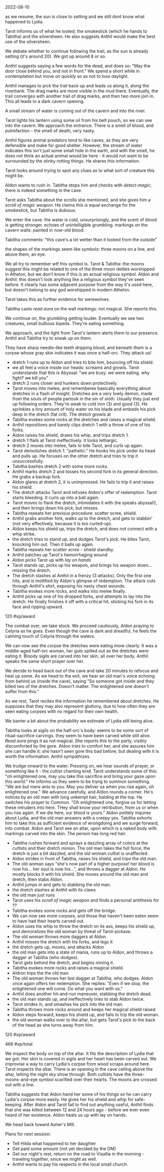 2022-08-10

as we resume, the sun is close to setting and we still dont know what happened to Lydia.

Tarot informs us of what he looted; the smokestick (which he hands to Tabitha) and the silversheen. He also suggests Anthil would make the best use of the silversheen.

We debate whether to continue following the trail, as the sun is already setting (it's around 20). We got up around 8 or so.

Anthil suggests saying a few words for the dead, and does so: "May the door close behind you, and not in front." We spend a short while in contemplation but move on quickly so as not to lose daylight.

Anthil manages to pick the trail back up and leads us along it, along the riverbank. The drag marks are more visible in the mud there. Eventually, the trail converges with another trail of drag marks, and then two more join in. This all leads to a dark cavern opening.

A small stream of water is coming out of the cavern and into the river.

Tarot lights his lantern using some oil from his belt pouch, so we can see into the cavern. We approach the entrance. There is a smell of blood, and putrefaction - the smell of death, very nasty.

Anthil figures animal predators tend to like caves, as they are very defensible and make for good shelter. However, the stream of water indicates this isn't just some small hole in the earth, and with the smell, he does not think an actual animal would be here - it would not want to be surrounded by the stinky rotting things. He shares this information.

Tarot looks around trying to spot any clues as to what sort of creature this might be.

Aldon wants to rush in. Tabitha stops him and checks with *detect magic*; there is indeed something in the cave.

Tarot asks Tabitha about the scrolls she mentioned, and she gives him a *scroll of magic weapon*. He claims this is equal exchange for the smokestick, but Tabitha is dubious.

We enter the cave. the water is cold, unsurprisingly, and the scent of blood is getting stronger. echoes of unintelligible grumbling. markings on the cavern walls: painted in now-old blood.

Tabitha comments: "this cave's a lot wetter than it looked from the outside"

the shapes of the markings seem like symbols: three moons on a line, and above them, an eye.

We all try to remember wtf this symbol is.
Tarot & Tabitha: the moons suggest this might be related to one of the three moon deities worshipped in Athelon, but we don't know if this is an actual religious symbol.
Aldon and Anthil: this doesn't look anything like a religious symbol they've seen before. It clearly has some adjacent purpose from the way it's used here, but doesn't belong to any god worshipped in modern Athelon.

Tarot takes this as further evidence for werewolves.

Tabitha casts *read aura* on the wall markings: not magical. She reports this.

We continue on, the grumbling getting louder. Eventually we see two creatures, small bulbous bipeds. They're eating something.

We approach, and the light from Tarot's lantern alerts them to our presence. Anthil and Tabitha try to sneak up on them.

They have sharp needle-like teeth dripping blood, and beneath them is a corpse whose gray skin indicates it was once a half-orc. They attack us!
 - dretch 1 runs up to Aldon and tries to bite him, bouncing off his shield.
 - we all feel a voice inside our heads: screams and growls. Tarot understands that this is Abyssal: "we are busy. we were eating. why fight? we kill you"
 - dretch 2 runs closer and hunkers down protectively.
 - Tarot moves into melee, and rememberes basically everything about dretches in a flash of insight. Dretches are a very lowly demon, made from the souls of people partook in the sin of sloth. Usually they just end up following orders. They're weak to cold iron (3) and good (3). He sprinkles a tiny amount of holy water on his blade and embeds his pick deep in the dretch (fat crit). The dretch growls at 
 - Tabitha evokes some rocks at the dretches and raises a magical shield.
 - Anthil repositions and barely clips dretch 1 with a throw of one of his forks.
 - Aldon raises his shield, draws his whip, and trips dretch 1.
 - dretch 1 flails at Tarot ineffectively. it looks lethargic.
 - dretch 2 moves into melee, fails to bite Tarot, and curls up again.
 - Tarot demolishes dretch 1. "pathetic." He hooks his pick under its head and pulls up. He focuses on the other dretch and tries to trip it unsuccessfully.
 - Tabitha bashes dretch 2 with some more rocks.
 - Anthil marks dretch 2 and tosses his second fork in its general direction. He grabs a backup fork.
 - Aldon glares at dretch 2, it is unimpressed. He fails to trip it and raises his shield.
 - The dretch attacks Tarot and refuses Aldon's offer of redemption. Tarot starts bleeding. It curls up into a ball again.
 - Tarot moves to flank the dretch, intimidates it with (he speaks abyssal!), and then brings down his pick, but misses.
 - Tabitha repeats her previous procedure: scatter scree, shield.
 - Anthil grabs another fork, walks up to the dretch, and gets to stabbin' (not very effectively, because it is too curled-up).
 - Aldon keeps his shield up, trips the dretch, and does not connect with a whip strike.
 - the dretch tries to stand up, and dodges Tarot's pick. He bites Tarot, knocking him out. Then it balls up again.
 - Tabitha repeats her *scatter scree* - *shield* standby.
 - Anthil patches up Tarot's hemorrhaging wound
 - Aldon picks Tarot up with *lay on hands*
 - Tarot stands up, picks up his weapon, and brings his weapon down... missing the dretch.
 - The dretch slashes at Anthil in a frenzy (3 attacks). Only the first one hits, and is mollified by Aldon's glimpse of redemption. The attack cuts through Anthil's shirt, exposing his nasty chest wounds.
 - Tabitha evokes more rocks, and walks into melee finally.
 - Anthil picks up one of his dropped forks, and attempts to lay into the dretch. He finally finishes it off with a critical hit, sticking his fork in its face and ripping upward.

120 #xp/award 

The combat over, we take stock. We proceed cautiously, Aldon praying to Celyria as he goes. Even though the cave is dark and dreadful, he feels the calming touch of Celyria through the waters.

We can now see the corpse the dretches were eating more clearly. It was a middle-aged half-orc woman, her guts spilled out as the dretches were eating it. Bloody sigils are carved into her skin, all over her body. Anthil speaks the same short prayer over her.

We decide to head back out of the cave and take 20 minutes to refocus and heal up some. As we head to the exit, we hear an old man's voice echoing from behind us (inside the cave), saying "So someone got inside and they killed two of the dretches. Doesn't matter. The enlightened one doesn't suffer from this."

As we rest, Tarot recites the information he remembered about dretches. He supposes that they may also represent gluttony, due to how often they are seen eating corpses with no regard for their own health.

We banter a bit about the probability we estimate of Lydia still being alive.

Tabitha looks at sigils on the half-orc's body: seems to be some sort of ritual-sacrifice carvings. they seem to have been carved while still alive. *Read aura* pings it as not magical. She reports this to the party, visibly discomforted by the gore.
Aldon tries to comfort her, and she assures him she can handle it; she hasn't seen gore this bad before, but dealing with it is worth the information. Anthil sympathizes.

We trudge onward to the water. Pressing on, we hear sounds of prayer, or something like it - the cultist chanting kind. Tarot understands some of this: "oh enlightened one, may you take this sacrifice and bring your gaze upon this world." He informs us they seem to be tryng to summon something. "We are but mere ants to you. May you deliver us when you rise again, oh enlightened one."
We advance carefully, and Aldon rounds a corner. He's notices by an old man with long unkempt hair, balding at the top. He switches his prayer to Common. "Oh enlightened one, forgive us for letting these intruders into here. THey shall know your retribution, from us or when you rise again. If we die here, our blood is yours."
Aldon politely inquires about Lydia, and the old man answers with a creepy yes. Tabitha exhorts him to take this as sufficient evidence of wrongdoing and we surge forward, into combat.
Aldon and Tarot see an altar, upon which is a naked body with markings carved into the skin. The person has long red hair.
 - Tabitha rushes forward and sprays a dazzling array of colors at the cultists and their dretch minion. The old man takes the full force, the dretch is just a bit dazzled, and the old woman cultist is unaffected.
 - Aldon strides in front of Tabitha, raises his shield, and trips the old man.
 - The old woman says "she's now part of a higher purpose! her blood is now his... her soul is now his...", and throws a dagger at Aldon. He mostly blocks it with his shield. She moves around the old man and dretch, then stabs Aldon.
 - Anthil jumps in and gets to stabbing the old man.
 - the dretch slashes at Anthil with its claws
 - the old man just runs
 - Tarot uses his *scroll of magic weapon* and finds a personal antithesis for ??
 - Tabitha evokes some rocks and gets off the bridge.
 - We can now see more corpses, and those that haven't been eaten seem to have had their hearts carved out.
 - Aldon uses his whip to throw the dretch on its ass, keeps his shield up, and demoralizes the old woman by threat of Tarot-pickaxe.
 - The old woman throws more daggers at Aldon
 - Anthil misses the dretch with his forks, and legs it
 - the dretch gets up, moves, and attacks Aldon
 - the old man gets into a state of mania, runs up to Aldon, and throws a dagger at Tabitha (who dodges).
 - Tarot gets behind the dretch, and begins mining it.
 - Tabitha evokes more rocks and raises a magical shield.
 - Aldron trips the the old man
 - The old woman throws her last dagger at Tabitha, who dodges. Aldon once again offers her redemption. She replies: "Even if we stop, the enlightened one will come. Do what you want with us."
 - Anthil does another hit-and-run maneuver, stabbing the dretch dead.
 - the old man stands up, and ineffectively tries to stab Aldon twice.
 - Tarot strides in, and smashes his pick into the old man.
 - Tabitha throws more rocks around and keeps her magical shield raised
 - Aldon steps forward, keeps his shield up, and fails to trip the old woman.
 - the old woman walks over to the altar, but gets Tarot's pick to the back of the head as she turns away from him.

120 #xp/award 

466 #xp/total 

We inspect the body on top of the altar. It fits the description of Lydia that we got. Her skin is covered in sigils and her heart has been carved out.
We improvise a way to carry Lydia's corpse from wood scraps around here.
Tarot inspects the altar. There is an opening in the cave ceiling above the altar, letting the night sky show through.
Both cultists have the three-moons-and-eye symbol scarified over their hearts. The moons are crossed out with a line.

Tabitha suggests that Aldon hand her some of his things so he can carry Lydia's corpse more easily. He gives her his shield and whip for safe-keeping.
After Aldon and Tarot fail to find out anything useful, Anthil finds that she was killed between 12 and 24 hours ago - before we ever even heard of her existence.
Aldon heals us up with lay on hands.

We head back toward Asher's Mill.

Plans for next session:
 - Tell Hilda what happened to her daughter
 - Get paid some amount (not yet decided by the DM)
 - Get our night's rest, return on the road to Visallia in the morning - traveling together, since we might as well.
 - Anthil wants to pay his respects in the local small church.